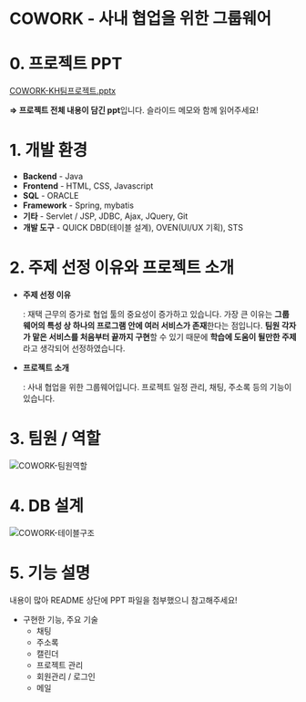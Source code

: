# COWORK - 사내 협업을 위한 그룹웨어

# 0. 프로젝트 PPT

[COWORK-KH팀프로젝트.pptx](https://github.com/Zisooya/COWORK/files/11003827/COWORK-KH.pptx)

**⇒ 프로젝트 전체 내용이 담긴 ppt**입니다. 슬라이드 메모와 함께 읽어주세요!

# 1. 개발 환경

- **Backend** - Java
- **Frontend** - HTML, CSS, Javascript
- **SQL** - ORACLE
- **Framework** - Spring, mybatis
- **기타** - Servlet / JSP, JDBC, Ajax, JQuery, Git
- **개발 도구** - QUICK DBD(테이블 설계), OVEN(UI/UX 기획), STS

# 2. 주제 선정 이유와 프로젝트 소개

- **주제 선정 이유**
    
    : 재택 근무의 증가로 협업 툴의 중요성이 증가하고 있습니다. 가장 큰 이유는 **그룹웨어의 특성 상 하나의 프로그램 안에 여러 서비스가 존재**한다는 점입니다. **팀원 각자가 맡은 서비스를 처음부터 끝까지 구현**할 수 있기 때문에 **학습에 도움이 될만한 주제**라고 생각되어 선정하였습니다.
    
- **프로젝트 소개**
    
    : 사내 협업을 위한 그룹웨어입니다. 프로젝트 일정 관리, 채팅, 주소록 등의 기능이 있습니다.
    

# 3. 팀원 / 역할


![COWORK-팀원역할](https://user-images.githubusercontent.com/113344769/225968589-8d42c725-f000-4396-b3ec-f820a79d3bf4.png)

# 4. DB 설계

![COWORK-테이블구조](https://user-images.githubusercontent.com/113344769/225968599-ea8eed8f-bb46-44a1-b516-389ad6d8ba11.png)

# 5. 기능 설명

내용이 많아 README 상단에 PPT 파일을 첨부했으니 참고해주세요!

- 구현한 기능, 주요 기술
    - 채팅
    - 주소록
    - 캘린더
    - 프로젝트 관리
    - 회원관리 / 로그인
    - 메일
